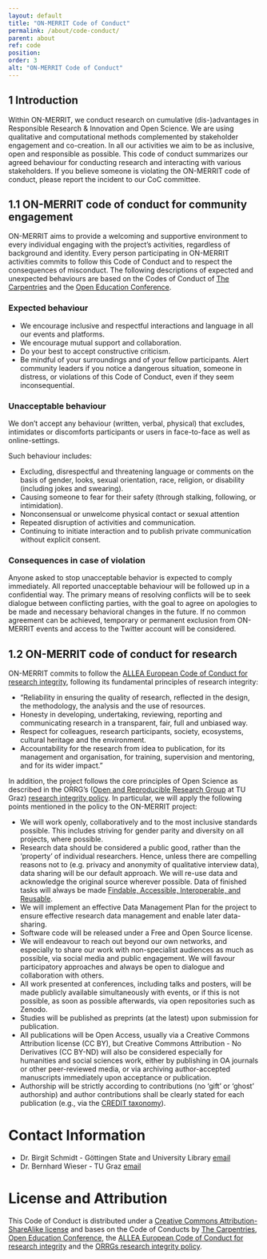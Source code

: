 ```yaml
---
layout: default
title: "ON-MERRIT Code of Conduct"
permalink: /about/code-conduct/
parent: about
ref: code
position:
order: 3
alt: "ON-MERRIT Code of Conduct"
---
```

<!-- Start editing content here -->


## 1 Introduction

Within ON-MERRIT, we conduct research on cumulative (dis-)advantages in Responsible Research & Innovation and Open Science. We are using qualitative and computational methods complemented by stakeholder engagement and co-creation. In all our activities we aim to be as inclusive, open and responsible as possible. This code of conduct summarizes our agreed behaviour for conducting research and interacting with various stakeholders. 
If you believe someone is violating the ON-MERRIT code of conduct, please report the incident to our CoC committee.

## 1.1 ON-MERRIT code of conduct for community engagement 

ON-MERRIT aims to provide a welcoming and supportive environment to every individual engaging with the project’s activities, regardless of background and identity. Every person participating in ON-MERRIT activities commits to follow this Code of Conduct and to respect the consequences of misconduct. The following descriptions of expected and unexpected behaviours are based on the Codes of Conduct of [The Carpentries](https://docs.carpentries.org/topic_folders/policies/code-of-conduct.html) and the [Open Education Conference](https://openedconference.org/2019/code-of-conduct/). 

### Expected behaviour

* We encourage inclusive and respectful interactions and language in all our events and platforms.
* We encourage mutual support and collaboration.
* Do your best to accept constructive criticism.
* Be mindful of your surroundings and of your fellow participants. Alert community leaders if you notice a dangerous situation, someone in distress, or violations of this Code of Conduct, even if they seem inconsequential.

### Unacceptable behaviour

We don’t accept any behaviour (written, verbal, physical) that excludes, intimidates or discomforts participants or users in face-to-face as well as online-settings.

Such behaviour includes: 

* Excluding, disrespectful and threatening language or comments on the basis of  gender, looks, sexual orientation, race, religion, or disability (including jokes and swearing).
* Causing someone to fear for their safety (through stalking, following, or intimidation).
* Nonconsensual or unwelcome physical contact or sexual attention
* Repeated disruption of activities and communication.
* Continuing to initiate interaction and to publish private communication without explicit consent.

### Consequences in case of violation

Anyone asked to stop unacceptable behavior is expected to comply immediately. All reported unacceptable behaviour will be followed up in a confidential way. The primary means of resolving conflicts will be to seek dialogue between conflicting parties, with the goal to agree on apologies to be made and necessary behavioral changes in the future. If no common agreement can be achieved, temporary or permanent exclusion from ON-MERRIT events and access to the Twitter account will be considered. 

## 1.2 ON-MERRIT code of conduct for research

ON-MERRIT commits to follow the [ALLEA European Code of Conduct for research integrity](https://www.allea.org/wp-content/uploads/2017/05/ALLEA-European-Code-of-Conduct-for-Research-Integrity-2017.pdf), following its fundamental principles of research integrity:
* “Reliability in ensuring the quality of research, reflected in the design, the methodology, the analysis and the use of resources. 
* Honesty in developing, undertaking, reviewing, reporting and communicating research in a transparent, fair, full and unbiased way.
* Respect for colleagues, research participants, society, ecosystems, cultural heritage and the environment.
* Accountability for the research from idea to publication, for its management and organisation, for training, supervision and mentoring, and for its wider impact.”

In addition, the project follows the core principles of Open Science as described in the ORRG’s ([Open and Reproducible Research Group](https://www.tugraz.at/institute/isds/research/orrg/) at TU Graz) [research integrity policy](https://www.tugraz.at/institute/isds/research/groups/orrg-open-science-and-research-integrity-policy/#c245005). In particular, we will apply the following points mentioned in the policy to the ON-MERRIT project:

* We will work openly, collaboratively and to the most inclusive standards possible. This includes striving for gender parity and diversity on all projects, where possible.
* Research data should be considered a public good, rather than the ‘property’ of individual researchers. Hence, unless there are compelling reasons not to (e.g. privacy and anonymity of qualitative interview data), data sharing will be our default approach. We will re-use data and acknowledge the original source wherever possible. Data of finished tasks will always be made [Findable, Accessible, Interoperable, and Reusable](https://www.nature.com/articles/sdata201618).
* We will implement an effective Data Management Plan for the project to ensure effective research data management and enable later data-sharing. 
* Software code will be released under a Free and Open Source license.
* We will endeavour to reach out beyond our own networks, and especially to share our work with non-specialist audiences as much as possible, via social media and public engagement. We will favour participatory approaches and always be open to dialogue and collaboration with others.
* All work presented at conferences, including talks and posters, will be made publicly available simultaneously with events, or if this is not possible, as soon as possible afterwards, via open repositories such as Zenodo. 
* Studies will be published as preprints (at the latest) upon submission for publication.
* All publications will be Open Access, usually via a Creative Commons Attribution license (CC BY), but Creative Commons Attribution - No Derivatives (CC BY-ND) will also be considered especially for humanities and social sciences work, either by publishing in OA journals or other peer-reviewed media, or via archiving author-accepted manuscripts immediately upon acceptance or publication.
* Authorship will be strictly according to contributions (no ‘gift’ or ‘ghost’ authorship) and author contributions shall be clearly stated for each publication (e.g., via the [CREDIT taxonomy](https://www.casrai.org/credit.html)). 

# Contact Information

* Dr. Birgit Schmidt - Göttingen State and University Library [email](mailto:bschmidt@sub.uni-goettingen.de)
* Dr. Bernhard Wieser - TU Graz [email](mailto:bernhard.wieser@tugraz.at)

# License and Attribution

This Code of Conduct is distributed under a [Creative Commons Attribution-ShareAlike license](https://creativecommons.org/licenses/by-sa/4.0/) and bases on the Code of Conducts by [The Carpentries](https://docs.carpentries.org/topic_folders/policies/code-of-conduct.html), [Open Education Conference](https://openedconference.org/2019/code-of-conduct/), the [ALLEA European Code of Conduct for research integrity](https://www.allea.org/wp-content/uploads/2017/05/ALLEA-European-Code-of-Conduct-for-Research-Integrity-2017.pdf) and the [ORRGs research integrity policy](https://www.tugraz.at/institute/isds/research/groups/orrg-open-science-and-research-integrity-policy/#c245005).
